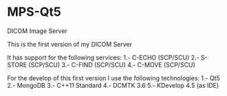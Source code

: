 MPS-Qt5
=======

DICOM Image Server

This is the first version of my DICOM Server

It has support for the following services:
1.- C-ECHO (SCP/SCU)
2.- S-STORE (SCP/SCU)
3.- C-FIND (SCP/SCU)
4.- C-MOVE (SCP/SCU)

For the develop of this first version I use the following technologies:
1.- Qt5
2.- MongoDB
3.- C++11 Standard
4.- DCMTK 3.6
5.- KDevelop 4.5 (as IDE)
